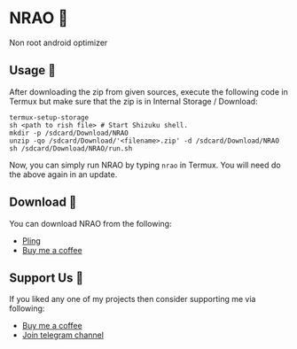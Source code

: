 # NRAO 🚀
Non root android optimizer

## Usage 🔢
After downloading the zip from given sources, execute the following code in Termux but make sure that the zip is in Internal Storage / Download:
```
termux-setup-storage
sh <path to rish file> # Start Shizuku shell.
mkdir -p /sdcard/Download/NRAO
unzip -qo /sdcard/Download/'<filename>.zip' -d /sdcard/Download/NRAO
sh /sdcard/Download/NRAO/run.sh
```
Now, you can simply run NRAO by typing `nrao` in Termux. You will need do the above again in an update.

## Download 📲
You can download NRAO from the following:
- [Pling](https://www.pling.com/p/2033220)
- [Buy me a coffee](https://buymeacoffee.com/iamlooper/posts)

## Support Us 💙
If you liked any one of my projects then consider supporting me via following:
- [Buy me a coffee](https://buymeacoffee.com/iamlooper)
- [Join telegram channel](https://loopprojects.t.me)